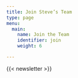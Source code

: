 ```yaml
---
title: Join Steve’s Team
type: page
menu:
  main:
    name: Join the Team
    identifier: join
    weight: 6

---
```

{{< newsletter >}}
